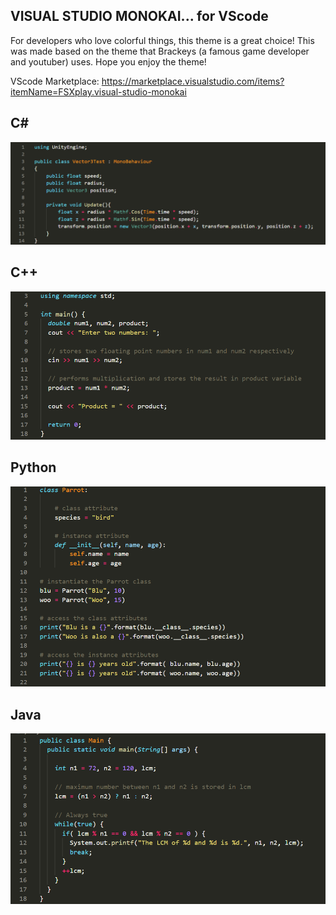 ## **VISUAL STUDIO MONOKAI... for VScode**

For developers who love colorful things, this theme is a great choice! This was made based on the theme that Brackeys (a famous game developer and youtuber) uses. Hope you enjoy the theme!

VScode Marketplace: https://marketplace.visualstudio.com/items?itemName=FSXplay.visual-studio-monokai

## **C#**
![alt](https://raw.githubusercontent.com/FSXplay/visual-studio-monokai/Visual-Studio-Monokai-ver-1.1.0/images/Screenshot%20(74).png)

## **C++**
![alt](https://raw.githubusercontent.com/FSXplay/visual-studio-monokai/Visual-Studio-Monokai-ver-1.1.0/images/Screenshot%20(71).png)

## **Python**
![alt](https://raw.githubusercontent.com/FSXplay/visual-studio-monokai/Visual-Studio-Monokai-ver-1.1.0/images/Screenshot%20(72).png)

## **Java**
![alt](https://raw.githubusercontent.com/FSXplay/visual-studio-monokai/Visual-Studio-Monokai-ver-1.1.0/images/Screenshot%20(75).png)
